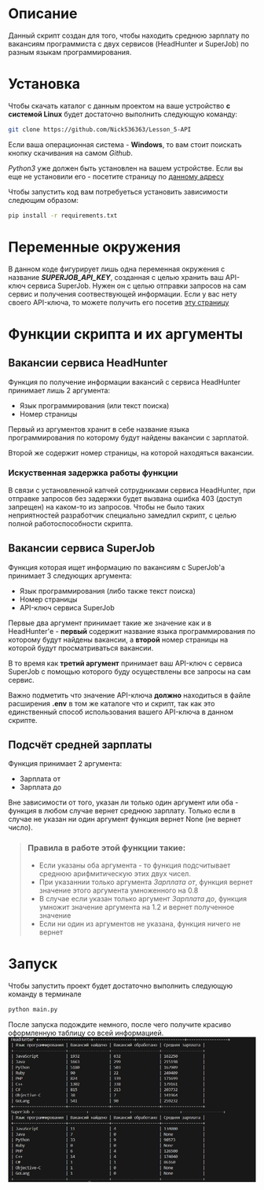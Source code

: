 # Описание

Данный скрипт создан для того, чтобы находить среднюю зарплату по вакансиям программиста с двух сервисов (HeadHunter и SuperJob) по разным языкам программирования.

# Установка 

Чтобы скачать каталог с данным проектом на ваше устройство **с системой Linux** будет достаточно выполнить следующую команду:  

```bash
git clone https://github.com/Nick536363/Lesson_5-API
```

Если ваша операционная система - **Windows**, то вам стоит поискать кнопку скачивания на самом *Github*.

*Python3* уже должен быть установлен на вашем устройстве. Если вы еще не установили его - посетите страницу по [данному адресу](https://python.org)

Чтобы запустить код вам потребуеться установить зависимости следющим образом:

```bash
pip install -r requirements.txt
```

# Переменные окружения

В данном коде фигурирует лишь одна переменная окружения с название ***SUPERJOB_API_KEY***, созданная с целью хранить ваш API-ключ сервиса SuperJob. Нужен он с целью отправки запросов на сам сервис и получения соотвествующей информации. Если у вас нету своего API-ключа, то можете получить его посетив [эту страницу](https://api.superjob.ru/)

# Функции скрипта и их аргументы

## Вакансии сервиса HeadHunter

Функция по получение информации вакансий с сервиса HeadHunter принимает лишь 2 аргумента:
- Язык программирования (или текст поиска)
- Номер страницы

Первый из аргументов хранит в себе название языка программирования по которому будут найдены вакансии с зарплатой.

Второй же содержит номер страницы, на которой находяться вакансии.

### Искуственная задержка работы функции

В связи с установленной капчей сотрудниками сервиса HeadHunter, при отправке запросов без задержки будет вызвана ошибка 403 (доступ запрещен) на каком-то из запросов. Чтобы не было таких неприятностей разработчик специально замедлил скрипт, с целью полной работоспособности скрипта.

## Вакансии сервиса SuperJob

Функция которая ищет информацию по вакансиям с SuperJob'a принимает 3 следующих аргумента:  
- Язык программирования (либо также текст поиска) 
- Номер страницы
- API-ключ сервиса SuperJob

Первые два аргумент принимает такие же значение как и в HeadHunter'е - **первый** содержит название языка программирования по которому будут найдены вакансии, а **второй** номер страницы на которой будут просматриваться вакансии.

В то время как **третий аргумент** принимает ваш API-ключ с сервиса SuperJob с помощью которого буду осуществлены все запросы на сам сервис.

Важно подметить что значение API-ключа **должно** находиться в файле расширения **.env** в том же каталоге что и скрипт, так как это единственный способ использования вашего API-ключа в данном скрипте.

## Подсчёт средней зарплаты

Функция принимает 2 аргумента:
- Зарплата от
- Зарплата до

Вне зависимости от того, указан ли только один аргумент или оба - функция в любом случае вернет среднюю зарплату. Только если в случае не указан ни один аргумент функция вернет None (не вернет число).

> ### Правила в работе этой функции такие:
> - Если указаны оба аргумента - то функция подсчитывает среднюю арифмитическую этих двух чисел.
> - При указаннии только аргумента *Зарплата от*, функция вернет значение этого аргумента умноженного на 0.8
> - В случае если указан только аргумент *Зарплата до*, функция умножит значение аргумента на 1.2 и вернет полученное значение
> - Если ни один из аргументов не указана, функция ничего не вернет  


# Запуск 

Чтобы запустить проект будет достаточно выполнить следующую команду в терминале  
```bash
python main.py
```  

После запуска подождите немного, после чего получите красиво оформленную таблицу со всей информацией.  
![](table.png)
